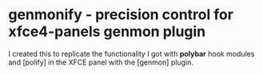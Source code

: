 # genmonify - precision control for xfce4-panels genmon plugin

I created this to replicate the functionality I
got with **polybar** hook modules and [polify] in
the XFCE panel with the [genmon] plugin.


